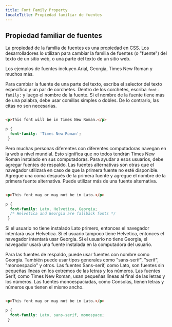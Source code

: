 ```yaml
---
title: Font Family Property
localeTitle: Propiedad familiar de fuentes
---
```

## Propiedad familiar de fuentes

La propiedad de la familia de fuentes es una propiedad en CSS. Los desarrolladores lo utilizan para cambiar la familia de fuentes (o "fuente") del texto de un sitio web, o una parte del texto de un sitio web.

Los ejemplos de fuentes incluyen Arial, Georgia, Times New Roman y muchos más.

Para cambiar la fuente de una parte del texto, escriba el selector del texto específico y un par de corchetes. Dentro de los corchetes, escriba `font-family:` y luego el nombre de la fuente. Si el nombre de la fuente tiene más de una palabra, debe usar comillas simples o dobles. De lo contrario, las citas no son necesarias.

```html

<p>This font will be in Times New Roman.</p> 
```

```css
p { 
  font-family: 'Times New Roman'; 
 } 
```

Pero muchas personas diferentes con diferentes computadoras navegan en la web a nivel mundial. Esto significa que no todos tendrán Times New Roman instalado en sus computadoras. Para ayudar a esos usuarios, debe agregar fuentes de respaldo. Las fuentes alternativas son otras que el navegador utilizará en caso de que la primera fuente no esté disponible. Agregue una coma después de la primera fuente y agregue el nombre de la primera fuente alternativa. Puede utilizar más de una fuente alternativa.

```html

<p>This font may or may not be in Lato.</p> 
```

```css
p { 
  font-family: Lato, Helvetica, Georgia; 
  /* Helvetica and Georgia are fallback fonts */ 
 } 
```

Si el usuario no tiene instalado Lato primero, entonces el navegador intentará usar Helvetica. Si el usuario tampoco tiene Helvetica, entonces el navegador intentará usar Georgia. Si el usuario no tiene Georgia, el navegador usará una fuente instalada en la computadora del usuario.

Para las fuentes de respaldo, puede usar fuentes con nombre como Georgia. También puede usar tipos generales como "sans-serif", "serif", "monoespacio" y otros. Las fuentes Sans-serif, como Lato, son fuentes sin pequeñas líneas en los extremos de las letras y los números. Las fuentes Serif, como Times New Roman, usan pequeñas líneas al final de las letras y los números. Las fuentes monoespaciadas, como Consolas, tienen letras y números que tienen el mismo ancho.

```html

<p>This font may or may not be in Lato.</p> 
```

```css
p { 
  font-family: Lato, sans-serif, monospace; 
 } 

```